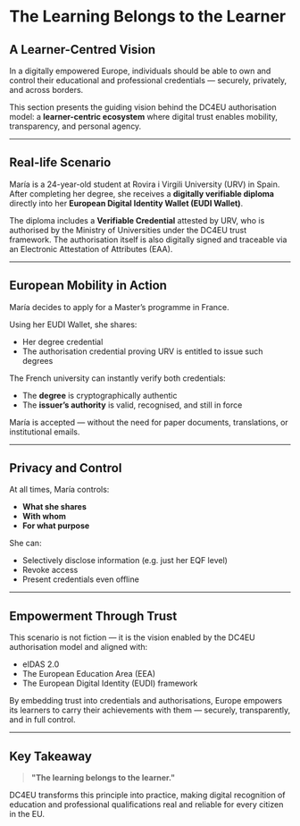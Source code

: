 # The Learning Belongs to the Learner

## A Learner-Centred Vision

In a digitally empowered Europe, individuals should be able to own and control their educational and professional credentials — securely, privately, and across borders.

This section presents the guiding vision behind the DC4EU authorisation model: a **learner-centric ecosystem** where digital trust enables mobility, transparency, and personal agency.

---

## Real-life Scenario

María is a 24-year-old student at Rovira i Virgili University (URV) in Spain. After completing her degree, she receives a **digitally verifiable diploma** directly into her **European Digital Identity Wallet (EUDI Wallet)**.

The diploma includes a **Verifiable Credential** attested by URV, who is authorised by the Ministry of Universities under the DC4EU trust framework. The authorisation itself is also digitally signed and traceable via an Electronic Attestation of Attributes (EAA).

---

## European Mobility in Action

María decides to apply for a Master’s programme in France.

Using her EUDI Wallet, she shares:
- Her degree credential
- The authorisation credential proving URV is entitled to issue such degrees

The French university can instantly verify both credentials:
- The **degree** is cryptographically authentic
- The **issuer’s authority** is valid, recognised, and still in force

María is accepted — without the need for paper documents, translations, or institutional emails.

---

## Privacy and Control

At all times, María controls:
- **What she shares**
- **With whom**
- **For what purpose**

She can:
- Selectively disclose information (e.g. just her EQF level)
- Revoke access
- Present credentials even offline

---

## Empowerment Through Trust

This scenario is not fiction — it is the vision enabled by the DC4EU authorisation model and aligned with:
- eIDAS 2.0
- The European Education Area (EEA)
- The European Digital Identity (EUDI) framework

By embedding trust into credentials and authorisations, Europe empowers its learners to carry their achievements with them — securely, transparently, and in full control.

---

## Key Takeaway

> **"The learning belongs to the learner."**

DC4EU transforms this principle into practice, making digital recognition of education and professional qualifications real and reliable for every citizen in the EU.

